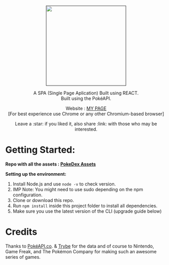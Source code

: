 <p align="center">
  <a href=""><img src="https://raw.githubusercontent.com/HybridShivam/pokedex-angular-app/master/pokedex.png" width="250px"></a>
  
  
</p>

<p align="center">
      A SPA (Single Page Aplication) Built using REACT.
      <br>
      Built using the PokéAPI.
  
   <p align="center">Website : <a href="">MY PAGE</a><br>[For best experience use Chrome or any other Chromium-based browser]</p>
</p>

<p align="center">Leave a :star: if you liked it, also share :link: with those who may be interested.<p>
  
# Getting Started:

**Repo with all the assets : [PokeDex Assets](https://github.com/murilorsv14)**

**Setting up the environment:**
1. Install Node.js and use `node -v` to check version.
1. IMP Note: You might need to use sudo depending on the npm configuration.
1. Clone or download this repo.
1. Run `npm install` inside this project folder to install all dependencies.
1. Make sure you use the latest version of the CLI (upgrade guide below)

# Credits
Thanks to [PokéAPI.co](https://github.com/PokeAPI/pokeapi). & [Trybe](https://www.betrybe.com/) for the data and of course to Nintendo, Game Freak, and The Pokémon Company for making such an awesome series of games.
